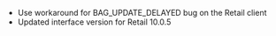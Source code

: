 - Use workaround for BAG_UPDATE_DELAYED bug on the Retail client
- Updated interface version for Retail 10.0.5
